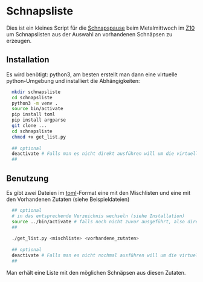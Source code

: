 # Schnapsliste

Dies ist ein kleines Script für die [Schnapspause](http://schnapspause.info/) beim Metalmittwoch im [Z10](https://z10.info/) um Schnapslisten aus der Auswahl an vorhandenen Schnäpsen zu erzeugen.

## Installation
Es wird benötigt: python3, am besten erstellt man dann eine virtuelle python-Umgebung und installiert die Abhängigkeiten:
```bash
  mkdir schnapsliste
  cd schnapsliste
  python3 -m venv .
  source bin/activate
  pip install toml
  pip install argparse
  git clone ...
  cd schnapsliste
  chmod +x get_list.py
  
  ## optional
  deactivate # Falls man es nicht direkt ausführen will um die virtuelle python-Umgebung wieder zu verlassen
  ##
```

## Benutzung
Es gibt zwei Dateien im [toml](https://toml.io/en/)-Format eine mit den Mischlisten und eine mit den Vorhandenen Zutaten (siehe Beispieldateien)

```bash
  ## optional
  # in das entsprechende Verzeichnis wechseln (siehe Installation)
  source ../bin/activate # falls noch nicht zuvor ausgeführt, also direkt nach der Installation ist es nicht nötig
  ##
  
  ./get_list.py <mischliste> <vorhandene_zutaten>
  
  ## optional
  deactivate # Falls man es nicht nochmal ausführen will um die virtuelle python-Umgebung wieder zu verlassen
  ##
```
Man erhält eine Liste mit den möglichen Schnäpsen aus diesen Zutaten.

